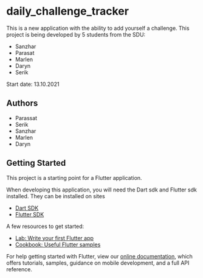 # daily_challenge_tracker

This is a new application with the ability to add yourself a challenge.
This project is being developed by 5 students from the SDU:
- Sanzhar
- Parasat
- Marlen
- Daryn
- Serik

Start date: 13.10.2021

## Authors
- Parassat
- Serik
- Sanzhar
- Marlen
- Daryn

## Getting Started

This project is a starting point for a Flutter application.

When developing this application, you will need the Dart sdk and Flutter sdk installed.
They can be installed on sites 
- [Dart SDK](https://dart.dev/get-dart)
- [Flutter SDK](https://flutter.dev/docs/get-started/install)

A few resources to get started:

- [Lab: Write your first Flutter app](https://flutter.dev/docs/get-started/codelab)
- [Cookbook: Useful Flutter samples](https://flutter.dev/docs/cookbook)

For help getting started with Flutter, view our
[online documentation](https://flutter.dev/docs), which offers tutorials,
samples, guidance on mobile development, and a full API reference.